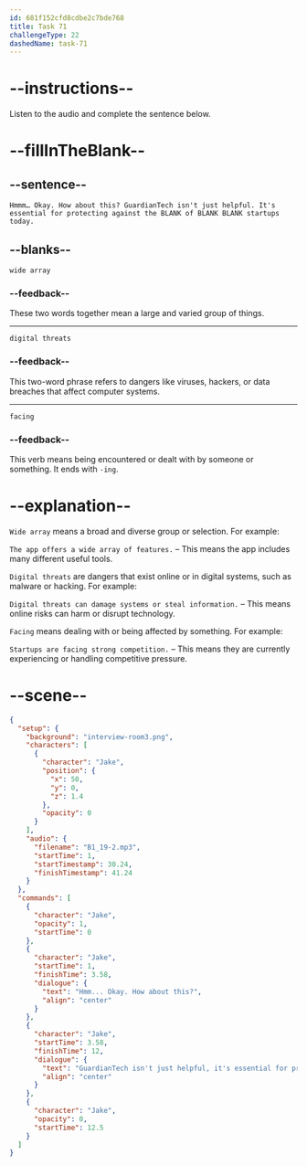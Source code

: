 ```yaml
---
id: 681f152cfd8cdbe2c7bde768
title: Task 71
challengeType: 22
dashedName: task-71
---
```


<!-- (Audio) Jake: Hmmm… Okay. How about this? "GuardianTech isn't just helpful. It's essential for protecting against the wide array of digital threats facing startups today. -->

# --instructions--

Listen to the audio and complete the sentence below.

# --fillInTheBlank--

## --sentence--

`Hmmm… Okay. How about this? GuardianTech isn't just helpful. It's essential for protecting against the BLANK of BLANK BLANK startups today.`

## --blanks--

`wide array`

### --feedback--

These two words together mean a large and varied group of things.

---

`digital threats`

### --feedback--

This two-word phrase refers to dangers like viruses, hackers, or data breaches that affect computer systems.

---

`facing`

### --feedback--

This verb means being encountered or dealt with by someone or something. It ends with `-ing`.

# --explanation--

`Wide array` means a broad and diverse group or selection. For example:

`The app offers a wide array of features.` – This means the app includes many different useful tools.

`Digital threats` are dangers that exist online or in digital systems, such as malware or hacking. For example:

`Digital threats can damage systems or steal information.` – This means online risks can harm or disrupt technology.

`Facing` means dealing with or being affected by something. For example:

`Startups are facing strong competition.` – This means they are currently experiencing or handling competitive pressure.

# --scene--

```json
{
  "setup": {
    "background": "interview-room3.png",
    "characters": [
      {
        "character": "Jake",
        "position": {
          "x": 50,
          "y": 0,
          "z": 1.4
        },
        "opacity": 0
      }
    ],
    "audio": {
      "filename": "B1_19-2.mp3",
      "startTime": 1,
      "startTimestamp": 30.24,
      "finishTimestamp": 41.24
    }
  },
  "commands": [
    {
      "character": "Jake",
      "opacity": 1,
      "startTime": 0
    },
    {
      "character": "Jake",
      "startTime": 1,
      "finishTime": 3.58,
      "dialogue": {
        "text": "Hmm... Okay. How about this?",
        "align": "center"
      }
    },
    {
      "character": "Jake",
      "startTime": 3.58,
      "finishTime": 12,
      "dialogue": {
        "text": "GuardianTech isn't just helpful, it's essential for protecting against the wide array of digital threats facing startups today.",
        "align": "center"
      }
    },
    {
      "character": "Jake",
      "opacity": 0,
      "startTime": 12.5
    }
  ]
}
```
